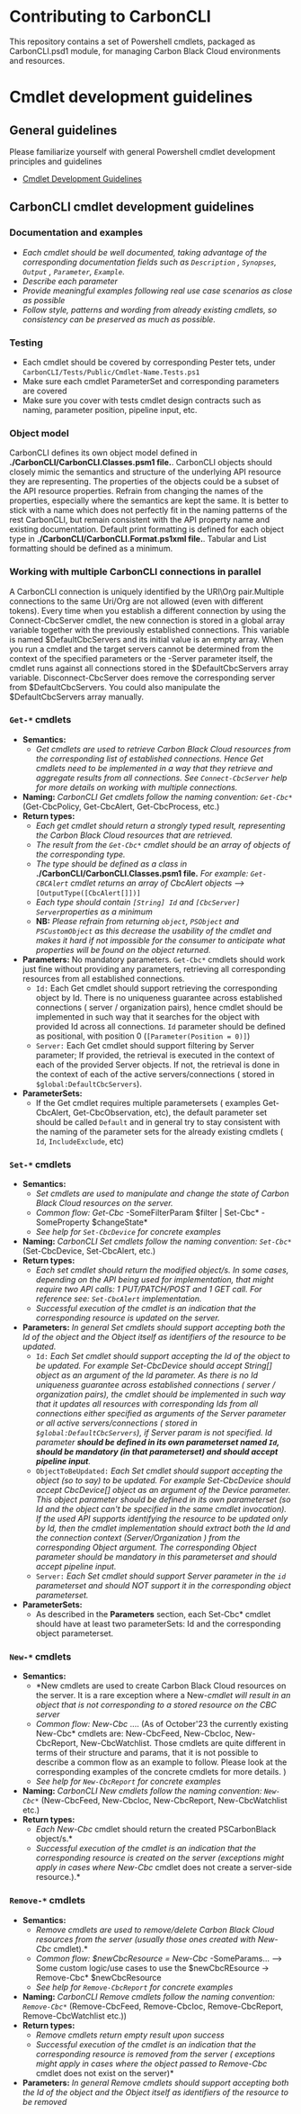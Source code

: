 # Contributing to CarbonCLI
This repository contains a set of Powershell cmdlets, packaged as CarbonCLI.psd1 module, for managing Carbon Black Cloud environments and resources. 

# Cmdlet development guidelines 

## General guidelines 
Please familiarize yourself with general Powershell cmdlet development principles and guidelines
- [Cmdlet Development Guidelines](https://learn.microsoft.com/en-us/powershell/scripting/developer/cmdlet/cmdlet-development-guidelines?view=powershell-7.3)
## CarbonCLI cmdlet development guidelines
### Documentation and examples
- *Each cmdlet should be well documented, taking advantage of the corresponding documentation fields such as `Description` , `Synopses`, `Output` , `Parameter`, `Example`.*
- *Describe each parameter*
- *Provide meaningful examples following real use case scenarios as close as possible*
- *Follow style, patterns and wording from already existing cmdlets, so consistency can be preserved as much as possible.*
### Testing
- Each cmdlet should be covered by corresponding Pester tets, under `CarbonCLI/Tests/Public/Cmdlet-Name.Tests.ps1`
- Make sure each cmdlet ParameterSet and corresponding parameters are covered
- Make sure you cover with tests cmdlet design contracts such as naming, parameter position, pipeline input, etc. 

### Object model
CarbonCLI defines its own object model defined in **./CarbonCLI/CarbonCLI.Classes.psm1 file.**. CarbonCLI objects should closely mimic the semantics and structure of the underlying API resource they are representing. The properties of the objects could be a subset of the API resource properties. Refrain from changing the names of the properties, especially where the semantics are kept the same. It is better to stick with a name which does not perfectly fit in the naming patterns of the rest CarbonCLI, but remain consistent with the API property name and existing documentation.
Default print formatting is defined for each object type in  **./CarbonCLI/CarbonCLI.Format.ps1xml file.**. Tabular and List formatting should be defined as a minimum.

### Working with multiple CarbonCLI connections in parallel
A CarbonCLI connection is uniquely identified by the URI\Org pair.Multiple connections to the same 
Uri/Org are not allowed (even with different tokens). Every time when you establish a different connection by using the Connect-CbcServer cmdlet, 
the new connection is stored in a global array variable together with the previously established connections. This variable is named $DefaultCbcServers and its initial value is an empty array. 
When you run a cmdlet and the target servers cannot be determined from the context of the specified parameters or the -Server parameter itself, 
the cmdlet runs against all connections stored in the $DefaultCbcServers array variable. Disconnect-CbcServer does remove the corresponding server from $DefaultCbcServers. 
You could also manipulate the $DefaultCbcServers array manually.
### `Get-*` cmdlets
- **Semantics:** 
    - *Get cmdlets are used to retrieve Carbon Black Cloud resources from the corresponding list of established connections. Hence Get cmdlets need to be implemented in a way that they retrieve and aggregate results from all connections. See `Connect-CbcServer` help for more details on working with multiple connections.*
-  **Naming:** *CarbonCLI Get cmdlets follow the naming convention: `Get-Cbc*`* (Get-CbcPolicy, Get-CbcAlert, Get-CbcProcess, etc.)
-  **Return types:** 
    - *Each get cmdlet should return a strongly typed result, representing the Carbon Black Cloud resources that are retrieved.*
    - *The result from the `Get-Cbc*` cmdlet should be an array of objects of the corresponding type.*
    - *The type should be defined as a class in* **./CarbonCLI/CarbonCLI.Classes.psm1 file.** *For example: `Get-CBCAlert` cmdlet returns an array of CbcAlert objects -->* `[OutputType([CbcAlert[]])]`
    - *Each type should contain `[String] Id` and `[CbcServer] Server`properties as a minimum*
    - **NB:** *Please refrain from returning `object`, `PSObject` and `PSCustomObject` as this decrease the usability of the cmdlet and makes it hard if not impossible for the consumer to anticipate what properties will be found on the object returned.*
- **Parameters:**  No mandatory parameters. `Get-Cbc*` cmdlets should work just fine without providing any parameters, retrieving all corresponding resources from all established connections.
   - `Id:` Each Get cmdlet should support retrieving the corresponding object by Id. There is no uniqueness guarantee across established connections ( server / organization pairs), hence cmdlet should be implemented in such way that it searches for the object with provided Id across all connections. `Id` parameter should be defined as positional, with position 0 (`[Parameter(Position = 0)]`)
   - `Server:` Each Get cmdlet should support filtering by Server parameter; If provided, the retrieval is executed in the context of each of the provided Server objects. If not, the retrieval is done in the context of each of the active servers/connections ( stored in `$global:DefaultCbcServers`). 
- **ParameterSets:** 
    - If the Get cmdlet requires multiple parametersets ( examples Get-CbcAlert, Get-CbcObservation, etc), the default parameter set should be called `Default` and in general try to stay consistent with the naming of the parameter sets for the already existing cmdlets ( `Id`, `IncludeExclude`, etc)
### `Set-*` cmdlets
- **Semantics:** 
    - *Set cmdlets are used to manipulate and change the state of Carbon Black Cloud resources on the server.*
    - *Common flow: Get-Cbc* -SomeFilterParam $filter | Set-Cbc* -SomeProperty $changeState*
    - *See help for `Set-CbcDevice` for concrete examples* 
-  **Naming:** *CarbonCLI Set cmdlets follow the naming convention: `Set-Cbc*`* (Set-CbcDevice, Set-CbcAlert, etc.)
-  **Return types:** 
    - *Each set cmdlet should return the modified object/s. In some cases, depending on the API being used for implementation, that might require two API calls: 1 PUT/PATCH/POST and 1 GET call. For reference see: `Set-CbcAlert` implementation.*
    - *Successful execution of the cmdlet is an indication that the corresponding resource is updated on the server.*
- **Parameters:**  *In general Set cmdlets should support accepting both the Id of the object and the Object itself as identifiers of the resource to be updated.* 
   - `Id:` *Each Set cmdlet should support accepting the Id of the object to be updated. For example Set-CbcDevice should accept String[] object as an argument of the Id parameter. As there is no Id uniqueness guarantee across established connections ( server / organization pairs), the cmdlet should be implemented in such way that it updates all resources with corresponding Ids from all connections either specified as arguments of the Server parameter or all active servers/connections ( stored in `$global:DefaultCbcServers`), if Server param is not specified. Id parameter **should be defined in its own parameterset named `Id`, should be mandatory (in that parameterset) and should accept pipeline input**.*
   - `ObjectToBeUpdated:` *Each Set cmdlet should support accepting the object (so to say) to be updated. For example Set-CbcDevice should accept CbcDevice[] object as an argument of the Device parameter. This object parameter should be defined in its own parameterset (so Id and the object can't be specified in the same cmdlet invocation). If the used API supports identifying the resource to be updated only by Id, then the cmdlet implementation should extract both the Id and the connection context (Server/Organization ) from the corresponding Object argument. The corresponding Object parameter should be mandatory in this parameterset and should accept pipeline input.*
   - `Server:` *Each Set cmdlet should support Server parameter in the `id` parameterset and should NOT support it in the corresponding object parameterset.*
- **ParameterSets:** 
    - As described in the **Parameters** section, each Set-Cbc* cmdlet should have at least two parameterSets: Id and the corresponding object parameterset.
### `New-*` cmdlets
- **Semantics:** 
    - *New cmdlets are used to create Carbon Black Cloud resources on the server. It is a rare exception where a New-*cmdlet will result in an object that is not corresponding to a stored resource on the CBC server*
    - *Common flow: New-Cbc* .... (As of October'23 the currently existing New-Cbc* cmdlets are: New-CbcFeed, New-CbcIoc, New-CbcReport, New-CbcWatchlist. Those cmdlets are quite different in terms of their structure and params, that it is not possible to describe a common flow as an example to follow. Please look at the corresponding examples of the concrete cmdlets for more details. )
    - *See help for `New-CbcReport` for concrete examples* 
-  **Naming:** *CarbonCLI New cmdlets follow the naming convention: `New-Cbc*`* (New-CbcFeed, New-CbcIoc, New-CbcReport, New-CbcWatchlist etc.)
-  **Return types:** 
    - *Each New-Cbc* cmdlet should return the created PSCarbonBlack object/s.*
    - *Successful execution of the cmdlet is an indication that the corresponding resource is created on the server (exceptions might apply in cases where New-Cbc* cmdlet does not create a server-side resource.).*
### `Remove-*` cmdlets
- **Semantics:** 
    - *Remove cmdlets are used to remove/delete Carbon Black Cloud resources from the server (usually those ones created with New-Cbc* cmdlet).*
    - *Common flow: $newCbcResource = New-Cbc* -SomeParams... --> Some custom logic/use cases to use the $newCbcREsource -> Remove-Cbc* $newCbcResource
    - *See help for `Remove-CbcReport` for concrete examples* 
-  **Naming:** *CarbonCLI Remove cmdlets follow the naming convention: `Remove-Cbc*`* (Remove-CbcFeed, Remove-CbcIoc, Remove-CbcReport, Remove-CbcWatchlist etc.))
-  **Return types:** 
    - *Remove cmdlets return empty result upon success*
    - *Successful execution of the cmdlet is an indication that the corresponding resource is removed from the server ( exceptions might apply in cases where the object passed to Remove-Cbc* cmdlet does not exist on the server)*
- **Parameters:**  *In general Remove cmdlets should support accepting both the Id of the object and the Object itself as identifiers of the resource to be removed*